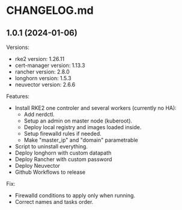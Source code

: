 # CHANGELOG.md

<!-- Release -->
## 1.0.1 (2024-01-06)

Versions:
  - rke2 version: 1.26.11
  - cert-manager version: 1.13.3    
  - rancher version: 2.8.0 
  - longhorn version: 1.5.3
  - neuvector version: 2.6.6
<!-- End Release -->

<!-- Features -->
Features:
  - Install RKE2 one controler and several workers (currently no HA):
    - Add nerdctl.
    - Setup an admin on master node (kuberoot).
    - Deploy local registry and images loaded inside.
    - Setup firewalld rules if needed.
    - Make "master_ip" and "domain" parametrable
  - Script to uninstall everything. 
  - Deploy longhorn with custom datapath
  - Deploy Rancher with custom password
  - Deploy Neuvector
  - Github Workflows to release
<!-- End Features -->

<!-- Fix -->
Fix:    
  - Firewalld conditions to apply only when running.
  - Correct names and tasks order.
<!-- End Fix -->

<!-- Bugfix -->
<!-- End Bugfix -->

<!-- Security -->
<!-- End Security -->
